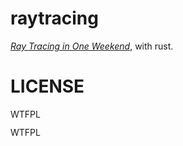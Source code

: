 raytracing
==========
[_Ray Tracing in One Weekend_](https://raytracing.github.io/books/RayTracingInOneWeekend.html), with rust.

LICENSE
=======
<a href="http://www.wtfpl.net/"><img
       src="http://www.wtfpl.net/wp-content/uploads/2012/12/wtfpl-badge-4.png"
       width="80" height="15" alt="WTFPL" /></a>

WTFPL
